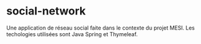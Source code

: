# social-network
Une application de réseau social faite dans le contexte du projet MESI.
Les techologies utilisées sont Java Spring et Thymeleaf.
